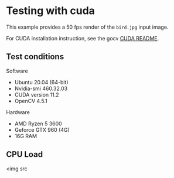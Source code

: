 # Testing with cuda

This example provides a 50 fps render of the `bird.jpg` input image.

For CUDA installation instruction, see the gocv [CUDA README](https://github.com/hybridgroup/gocv/blob/release/cuda/README.md).

## Test conditions

Software
- Ubuntu 20.04 (64-bit)
- Nvidia-smi 460.32.03
- CUDA version 11.2
- OpenCV 4.5.1

Hardware
- AMD Ryzen 5 3600
- Geforce GTX 960 (4G)
- 16G RAM

## CPU Load
<img src